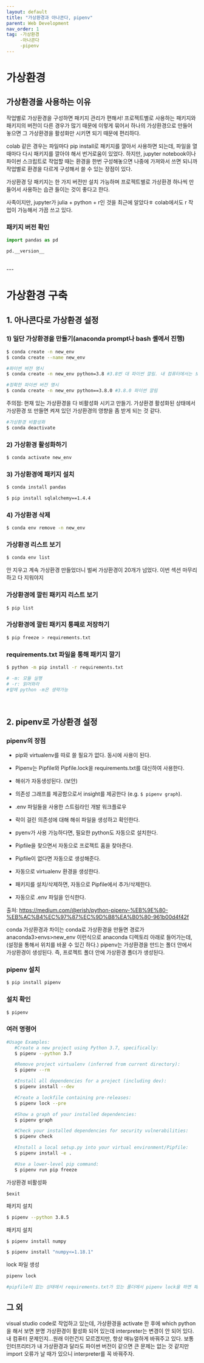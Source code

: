 ```yaml
---
layout: default
title: "가상환경과 아나콘다, pipenv"
parent: Web Development
nav_order: 1
tag: -가상환경
     -아나콘다
     -pipenv
---
```


# 가상환경

## 가상환경을 사용하는 이유
작업별로 가상환경을 구성하면 패키지 관리가 편해서! 프로젝트별로 사용하는 패키지와 패키지의 버전이 다른 경우가 많기 때문에 이렇게 묶어서 하나의 가상환경으로 만들어 놓으면 그 가상환경을 활성화만 시키면 되기 때문에 편리하다.

colab 같은 경우는 파일마다 pip install로 패키지를 깔아서 사용하면 되는데, 파일을 열 때마다 다시 패키지를 깔아야 해서 번거로움이 있었다. 하지만, jupyter notebook이나 파이썬 스크립트로 작업할 때는 환경을 한번 구성해놓으면 나중에 가져와서 쓰면 되니까 작업별로 환경을 다르게 구성해서 쓸 수 있는 장점이 있다.

가상환경 당 패키지는 한 가지 버전만 설치 가능하며 프로젝트별로 가상환경 하나씩 만들어서 사용하는 습관 들이는 것이 좋다고 한다.

사족이지만, jupyter가 julia + python + r인 것을 최근에 알았다ㅎ colab에서도 r 작업이 가능해서 가끔 쓰고 있다. 


### 패키지 버전 확인
```python
import pandas as pd

pd.__version__
```

<br>
---

# 가상환경 구축

## 1. 아나콘다로 가상환경 설정
### 1) 일단 가상환경을 만들기(anaconda prompt나 bash 셸에서 진행)
```bash
$ conda create -n new_env
$ conda create --name new_env

#파이썬 버전 명시
$ conda create -n new_env python=3.8 #3.8번 대 파이썬 깔림. 내 컴퓨터에서는 보통 3.8.8 깔림

#정확한 파이썬 버전 명시
$ conda create -n new_env python==3.8.0 #3.8.0 파이썬 깔림
```
주의점: 현재 있는 가상환경을 다 비활성화 시키고 만들기. 가상환경 활성화된 상태에서 가상환경 또 만들면 켜져 있던 가상환경의 영향을 좀 받게 되는 것 같다.
```bash
#가상환경 비활성화
$ conda deactivate
```
### 2) 가상환경 활성화하기
```bash
$ conda activate new_env
```

### 3) 가상환경에 패키지 설치
```bash
$ conda install pandas

$ pip install sqlalchemy==1.4.4
```
### 4) 가상환경 삭제
```bash
$ conda env remove -n new_env
```

### 가상환경 리스트 보기
```bash
$ conda env list
```
안 지우고 계속 가상환경 만들었더니 벌써 가상환경이 20개가 넘었다. 이번 섹션 마무리하고 다 지워야지

### 가상환경에 깔린 패키지 리스트 보기
```bash
$ pip list
```

### 가상환경에 깔린 패키지 통째로 저장하기
```bash
$ pip freeze > requirements.txt
```

### requirements.txt 파일을 통해 패키지 깔기
```bash
$ python -m pip install -r requirements.txt

# -m: 모듈 실행
# -r: 읽어와라
#앞에 python -m은 생략가능
```

<br>

## 2. pipenv로 가상환경 설정
### pipenv의 장점
- pip와 virtualenv를 따로 쓸 필요가 없다. 동시에 사용이 된다.
- Pipenv는 Pipfile와 Pipfile.lock을 requirements.txt를 대신하여 사용한다.
- 해쉬가 자동생성된다. (보안)
- 의존성 그래프를 제공함으로서 insight를 제공한다 (e.g. `$ pipenv graph`).
- .env 파일들을 사용한 스트림라인 개발 워크플로우

- 락이 걸린 의존성에 대해 해쉬 파일을 생성하고 확인한다.
- pyenv가 사용 가능하다면, 필요한 python도 자동으로 설치한다.
- Pipfile을 찾으면서 자동으로 프로젝트 홈을 찾아준다.
- Pipfile이 없다면 자동으로 생성해준다.
- 자동으로 virtualenv 환경을 생성한다.
- 패키지를 설치/삭제하면, 자동으로 Pipfile에서 추가/삭제한다.
- 자동으로 .env 파일을 인식한다.
  

출처: https://medium.com/@erish/python-pipenv-%EB%9E%80-%EB%AC%B4%EC%97%87%EC%9D%B8%EA%B0%80-961b00d4f42f

conda 가상환경과 차이는 conda로 가상환경을 만들면 경로가 anaconda3>envs>new_env 이런식으로 anaconda 디렉토리 아래로 들어가는데, (설정을 통해서 위치를 바꿀 수 있긴 하다.) pipenv는 가상환경을 만드는 폴더 안에서 가상환경이 생성된다. 즉, 프로젝트 폴더 안에 가상환경 폴더가 생성된다.


### pipenv 설치
```bash
$ pip install pipenv
```

### 설치 확인
```bash
$ pipenv
```

### 여러 명령어
```bash
#Usage Examples:
   #Create a new project using Python 3.7, specifically:
   $ pipenv --python 3.7

   #Remove project virtualenv (inferred from current directory):
   $ pipenv --rm

   #Install all dependencies for a project (including dev):
   $ pipenv install --dev

   #Create a lockfile containing pre-releases:
   $ pipenv lock --pre

   #Show a graph of your installed dependencies:
   $ pipenv graph

   #Check your installed dependencies for security vulnerabilities:
   $ pipenv check

   #Install a local setup.py into your virtual environment/Pipfile:
   $ pipenv install -e .

   #Use a lower-level pip command:
   $ pipenv run pip freeze
```
가상환경 비활성화

```
$exit
```

패키지 설치

```bash
$ pipenv --python 3.8.5
```

패키지 설치

```bash
$ pipenv install numpy

$ pipenv install "numpy<=1.18.1"
```


lock 파일 생성

```python
pipenv lock

#pipfile이 없는 상태에서 requirements.txt가 있는 폴더에서 pipenv lock을 하면 패키지가 깔리면서 pipfile과 piplock 파일 둘 다 생긴다.
```


## 그 외
visual studio code로 작업하고 있는데, 가상환경을 activate 한 후에 which python을 해서 보면 분명 가상환경이 활성화 되어 있는데 interpreter는 변경이 안 되어 있다. 내 컴퓨터 문제인지...원래 이런건지 모르겠지만, 항상 매뉴얼하게 바꿔주고 있다. 보통 인터프리터가 내 가상환경과 달라도 파이썬 버전이 같으면 큰 문제는 없는 것 같지만 import 오류가 날 때가 있으니 interpreter를 꼭 바꿔주자.